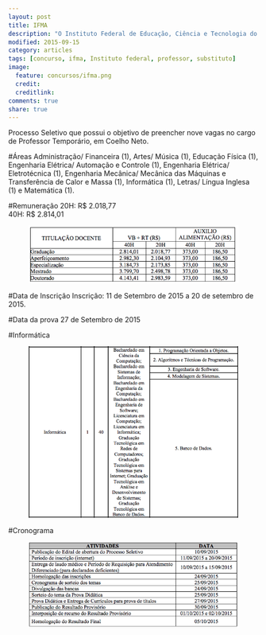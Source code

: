 ```yaml
---
layout: post
title: IFMA
description: "O Instituto Federal de Educação, Ciência e Tecnologia do Maranhão"
modified: 2015-09-15
category: articles
tags: [concurso, ifma, Instituto federal, professor, substituto]
image:
  feature: concursos/ifma.png
  credit: 
  creditlink: 
comments: true
share: true
---
```


<p>Processo Seletivo que possui o objetivo de preencher nove vagas no cargo de Professor Temporário, em Coelho Neto.</p>

#Áreas
Administração/ Financeira (1), Artes/ Música (1), Educação Física (1), Engenharia Elétrica/ Automação e Controle (1), Engenharia Elétrica/ Eletrotécnica (1), Engenharia Mecânica/ Mecânica das Máquinas e Transferência de Calor e Massa (1), Informática (1), Letras/ Língua Inglesa (1) e Matemática (1).<br> 

#Remuneração
20H: R$ 2.018,77<br>
40H: R$ 2.814,01<br>
<figure>
	<img src="/images/concursos/ifma-remuneracao.png">
</figure>

#Data de Inscrição
Inscrição: 11 de Setembro de 2015 a 20 de setembro de 2015.


#Data da prova
27 de Setembro de 2015

#Informática
<figure>
	<img src="/images/concursos/ifma-informatica.png">
</figure>

#Cronograma
<figure>
	<img src="/images/concursos/ifma-calendario.png">
</figure>
